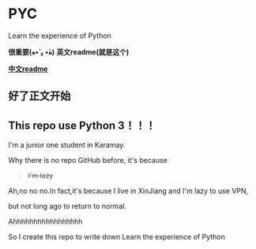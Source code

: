 # PYC
Learn the experience of Python

**很重要(๑•́ ₃ •̀๑)**
**英文readme(就是这个)**

**[中文readme](./README_zh.md)**
## 好了正文开始

## **This repo use Python 3！！！**



I'm a junior one student in Karamay.

Why there is no repo GitHub before, it's because 

> ~~I'm lazy~~

Ah,no no no.In fact,it's because I live in XinJiang and I'm lazy to use VPN,

but not long ago to return to normal.

Ahhhhhhhhhhhhhhhhh

So I create this repo to write down Learn the experience of Python
